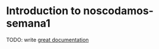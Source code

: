 # Introduction to noscodamos-semana1

TODO: write [great documentation](http://jacobian.org/writing/what-to-write/)
